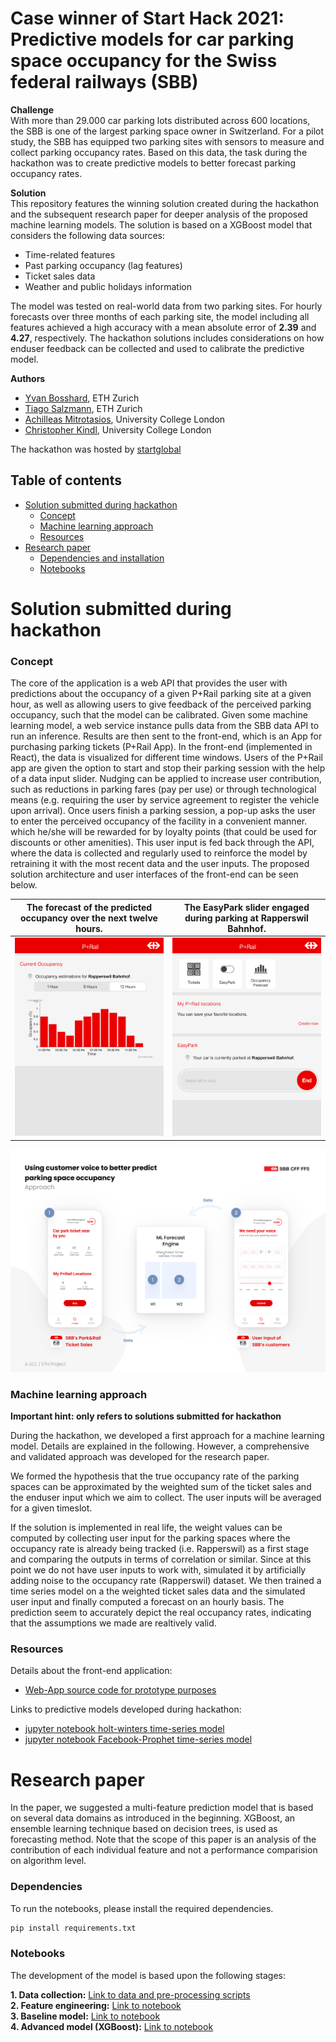 # Case winner of Start Hack 2021: Predictive models for car parking space occupancy for the Swiss federal railways (SBB)

**Challenge**\
With more than 29.000 car parking lots distributed across 600 locations, the SBB is one of the largest parking space owner in Switzerland. For a pilot study, the SBB has equipped two parking sites with sensors to measure and collect parking occupancy rates. Based on this data, the task during the hackathon was to create predictive models to better forecast parking occupancy rates. 

**Solution**\
This repository features the winning solution created during the hackathon and the subsequent research paper for deeper analysis of the proposed machine learning models. The solution is based on a XGBoost model that considers the following data sources:

  * Time-related features
  * Past parking occupancy (lag features)
  * Ticket sales data
  * Weather and public holidays information

The model was tested on real-world data from two parking sites. For hourly forecasts over three months of each parking site, the model including all features achieved a high accuracy with a mean absolute error of **2.39** and **4.27**, respectively. The hackathon solutions includes considerations on how enduser feedback can be collected and used to calibrate the predictive model.

**Authors**
- [Yvan Bosshard](https://https://www.linkedin.com/in/yvan-bosshard/), ETH Zurich
- [Tiago Salzmann](https://www.linkedin.com/in/tiago-salzmann-888818164/), ETH Zurich
- [Achilleas Mitrotasios](https://www.linkedin.com/in/achilleas-mitrotasios/), University College London
- [Christopher Kindl](https://www.linkedin.com/in/kindl/), University College London


The hackathon was hosted by [startglobal](https://www.startglobal.org/)

## Table of contents
   * [Solution submitted during hackathon](#Solution-submitted-during-hackathon)
      * [Concept](#Concept)
      * [Machine learning approach](#Machine-learning-approach)
      * [Resources](#Resources)
   * [Research paper](#Research-paper)
      * [Dependencies and installation](#Dependencies)
      * [Notebooks](#Notebooks)




# Solution submitted during hackathon
### Concept

The core of the application is a web API that provides the user with predictions about the occupancy of a given P+Rail parking site at a given hour, as well as allowing users to give feedback of the perceived parking occupancy, such that the model can be calibrated. Given some machine learning model, a web service instance pulls data from the SBB data API to run an inference. Results are then sent to the front-end, which is an App for purchasing parking tickets (P+Rail App). In the front-end (implemented in React), the data is visualized for different time windows. Users of the P+Rail app are given the option to start and stop their parking session with the help of a data input slider. Nudging can be applied to increase user contribution, such as reductions in parking fares (pay per use) or through technological means (e.g. requiring the user by service agreement to register the vehicle upon arrival). Once users finish a parking session, a pop-up asks the user to enter the perceived occupancy of the facility in a convenient manner. which he/she will be rewarded for by loyalty points (that could be used for discounts or other amenities). This user input is fed back through the API, where the data is collected and regularly used to reinforce the model by retraining it with the most recent data and the user inputs. The proposed solution architecture and user interfaces of the front-end can be seen below.

The forecast of the predicted occupancy over the next twelve hours.             |  The EasyPark slider engaged during parking at Rapperswil Bahnhof.         
:-------------------------:|:-------------------------:
![](./01_hackathon_submission/03_resources/ui_3.png)  |  ![](./01_hackathon_submission/03_resources/ui_1.png)

![](./01_hackathon_submission/03_resources/Approach.png)

### Machine learning approach

**Important hint: only refers to solutions submitted for hackathon**

During the hackathon, we developed a first approach for a machine learning model. Details are explained in the following. However, a comprehensive and validated approach was developed for the research paper.

We formed the hypothesis that the true occupancy rate of the parking spaces can be approximated by the weighted sum of the ticket sales and the enduser input which we aim to collect. The user inputs will be averaged for a given timeslot.

If the solution is implemented in real life, the weight values can be computed by collecting user input for the parking spaces where the occupancy rate is already being tracked (i.e. Rapperswil) as a first stage and comparing the outputs in terms of correlation or similar. Since at this point we do not have user inputs to work with, simulated it by artificially adding noise to the occupancy rate (Rapperswil) dataset. We then trained a time series model on a the weighted ticket sales data and the simulated user input and finally computed a forecast on an hourly basis. The prediction seem to accurately depict the real occupancy rates, indicating that the assumptions we made are realtively valid.


### Resources

Details about the front-end application:
- [Web-App source code for prototype purposes](./01_hackathon_submission/02_user_interface)

Links to predictive models developed during hackathon:
- [jupyter notebook holt-winters time-series model](./01_hackathon_submission/01_machine_learning/model_training_achi.ipynb)
- [jupyter notebook Facebook-Prophet time-series model](./01_hackathon_submission/01_machine_learning/model_training_chris.ipynb)

# Research paper

In the paper, we suggested a multi-feature prediction model that is based on several data domains as introduced in the beginning.  XGBoost, an ensemble learning technique based on decision trees, is used as forecasting method. Note that the scope of this paper is an analysis of the contribution of each individual feature and not a performance comparision on algorithm level.

### Dependencies

To run the notebooks, please install the required dependencies.

```bash
pip install requirements.txt
```

### Notebooks

The development of the model is based upon the following stages:

**1. Data collection:** [Link to data and pre-processing scripts](./02_research_paper/00_data) \
**2. Feature engineering:** [Link to notebook](./02_research_paper/01_machine_learning/feature_engineering.ipynb)\
**3. Baseline model:** [Link to notebook](./02_research_paper/01_machine_learning/baseline_model.ipynb) \
**4. Advanced model (XGBoost):**  [Link to notebook](./02_research_paper/01_machine_learning/advanced_models.ipynb)


